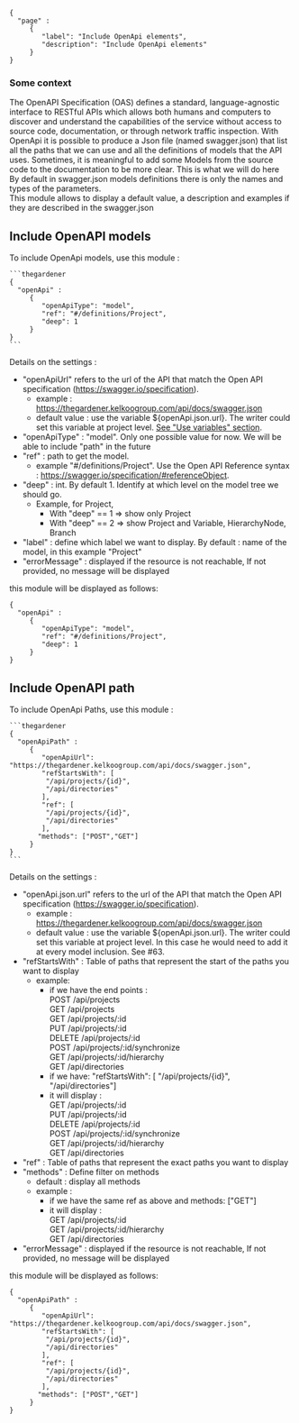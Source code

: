```thegardener
{
  "page" :
     {
        "label": "Include OpenApi elements",
        "description": "Include OpenApi elements"
     }
}
```

### Some context

The OpenAPI Specification (OAS) defines a standard, language-agnostic interface to RESTful APIs which allows both humans and computers to discover and understand the capabilities of the service without access to source code, documentation, or through network traffic inspection.
With OpenApi it is possible to produce a Json file (named swagger.json) that list all the paths that we can use and all the definitions of models that the API uses.
Sometimes, it is meaningful to add some Models from the source code to the documentation to be more clear. This is what we will do here  
By default in swagger.json models definitions there is only the names and types of the parameters.   
This module allows to display a default value, a description and examples if they are described in the swagger.json 


## Include OpenAPI models    

To include OpenApi models, use this module :

````
```thegardener
{
  "openApi" : 
     {
        "openApiType": "model",
        "ref": "#/definitions/Project",
        "deep": 1
     }
}
```
````

Details on the settings :

- "openApiUrl" refers to the url of the API that match the Open API specification (https://swagger.io/specification).
   - example : https://thegardener.kelkoogroup.com/api/docs/swagger.json
   - default value : use the variable ${openApi.json.url}. The writer could set this variable at project level. [See "Use variables" section](thegardener://path=theGardener>>_Write_/Write#use-variables). 
- "openApiType" : "model". Only one possible value for now. We will be able to include "path" in the future
- "ref" : path to get the model. 
   - example "#/definitions/Project". Use the Open API Reference syntax : https://swagger.io/specification/#referenceObject.
- "deep" : int. By default 1. Identify at which level on the model tree we should go.
   - Example, for Project, 
      - With "deep" == 1 => show only Project
      - With "deep" == 2 => show Project and Variable, HierarchyNode, Branch
- "label" : define which label we want to display. By default : name of the model, in this example "Project"
- "errorMessage" : displayed if the resource is not reachable, If not provided, no message will be displayed

this module will be displayed as follows:

```thegardener
{
  "openApi" : 
     {
        "openApiType": "model",
        "ref": "#/definitions/Project",
        "deep": 1
     }
}
```


## Include OpenAPI path   

To include OpenApi Paths, use this module :

````
```thegardener
{
  "openApiPath" : 
     {
        "openApiUrl": "https://thegardener.kelkoogroup.com/api/docs/swagger.json",
        "refStartsWith": [
         "/api/projects/{id}",
         "/api/directories"
        ],
        "ref": [
         "/api/projects/{id}",
         "/api/directories"
        ],
       "methods": ["POST","GET"]
     }
}
``` 
````

Details on the settings :

- "openApi.json.url" refers to the url of the API that match the Open API specification (https://swagger.io/specification).
   - example : https://thegardener.kelkoogroup.com/api/docs/swagger.json
   - default value : use the variable ${openApi.json.url}.  The writer could set this variable at project level. In this case he would need to add it at every model inclusion. See #63. 
- "refStartsWith" : Table of paths that represent the start of the paths you want to display 
   - example: 
     - if we have the end points :  
      POST       /api/projects  
      GET        /api/projects   
      GET        /api/projects/:id  
      PUT        /api/projects/:id  
      DELETE     /api/projects/:id  
      POST       /api/projects/:id/synchronize  
      GET        /api/projects/:id/hierarchy  
      GET        /api/directories    
     - if we have:
      "refStartsWith": [ "/api/projects/{id}", "/api/directories"]  
     - it will display :  
       GET       /api/projects/:id   
       PUT       /api/projects/:id  
       DELETE    /api/projects/:id  
       POST      /api/projects/:id/synchronize                   
       GET       /api/projects/:id/hierarchy      
       GET       /api/directories  
- "ref" : Table of paths that represent the exact paths you want to display 
- "methods" : Define filter on methods
   - default : display all methods
   - example : 
     - if we have the same ref as above and methods: ["GET"]
     - it will display :  
       GET         /api/projects/:id               
       GET         /api/projects/:id/hierarchy      
       GET         /api/directories
- "errorMessage" : displayed if the resource is not reachable, If not provided, no message will be displayed

this module will be displayed as follows:  

```thegardener
{
  "openApiPath" : 
     {
        "openApiUrl": "https://thegardener.kelkoogroup.com/api/docs/swagger.json",
        "refStartsWith": [
         "/api/projects/{id}",
         "/api/directories"
        ],
        "ref": [
         "/api/projects/{id}",
         "/api/directories"
        ],
       "methods": ["POST","GET"]
     }
}
``` 
